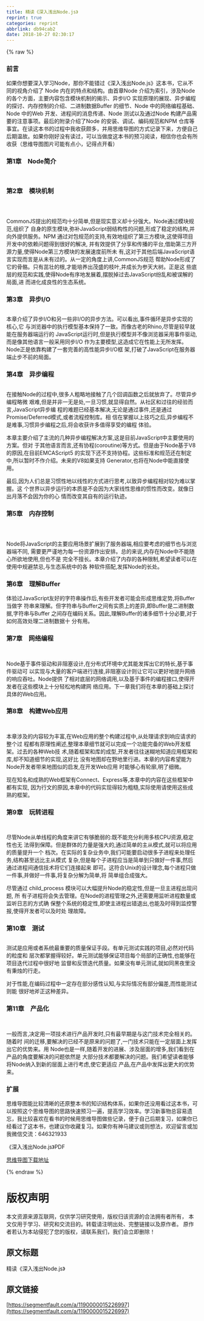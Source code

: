 ```yaml
---
title: 精读《深入浅出Node.js》
reprint: true
categories: reprint
abbrlink: db94cab2
date: 2018-10-27 02:30:17
---
```


{% raw %}
<h3 id="articleHeader0">&#x524D;&#x8A00;</h3><p>&#x5982;&#x679C;&#x4F60;&#x60F3;&#x8981;&#x6DF1;&#x5165;&#x5B66;&#x4E60;Node&#xFF0C;&#x90A3;&#x4F60;&#x4E0D;&#x80FD;&#x9519;&#x8FC7;&#x300A;&#x6DF1;&#x5165;&#x6D45;&#x51FA;Node.js&#x300B;&#x8FD9;&#x672C;&#x4E66;&#xFF0C;&#x5B83;&#x4ECE;&#x4E0D;&#x540C;&#x7684;&#x89C6;&#x89D2;&#x4ECB;&#x7ECD;&#x4E86; Node &#x5185;&#x5728;&#x7684;&#x7279;&#x70B9;&#x548C;&#x7ED3;&#x6784;&#x3002;&#x7531;&#x9996;&#x7AE0;Node &#x4ECB;&#x7ECD;&#x4E3A;&#x7D22;&#x5F15;&#xFF0C;&#x6D89;&#x53CA;Node &#x7684;&#x5404;&#x4E2A;&#x65B9;&#x9762;&#xFF0C;&#x4E3B;&#x8981;&#x5185;&#x5BB9;&#x5305;&#x542B;&#x6A21;&#x5757;&#x673A;&#x5236;&#x7684;&#x63ED;&#x793A;&#x3001;&#x5F02;&#x6B65;I/O &#x5B9E;&#x73B0;&#x539F;&#x7406;&#x7684;&#x5C55;&#x73B0;&#x3001;&#x5F02;&#x6B65;&#x7F16;&#x7A0B;&#x7684;&#x63A2;&#x8BA8;&#x3001;&#x5185;&#x5B58;&#x63A7;&#x5236;&#x7684;&#x4ECB;&#x7ECD;&#x3001;&#x4E8C;&#x8FDB;&#x5236;&#x6570;&#x636E;Buffer &#x7684;&#x7EC6;&#x8282;&#x3001;Node &#x4E2D;&#x7684;&#x7F51;&#x7EDC;&#x7F16;&#x7A0B;&#x57FA;&#x7840;&#x3001;Node &#x4E2D;&#x7684;Web &#x5F00;&#x53D1;&#x3001;&#x8FDB;&#x7A0B;&#x95F4;&#x7684;&#x6D88;&#x606F;&#x4F20;&#x9012;&#x3001;Node &#x6D4B;&#x8BD5;&#x4EE5;&#x53CA;&#x901A;&#x8FC7;Node &#x6784;&#x5EFA;&#x4EA7;&#x54C1;&#x9700;&#x8981;&#x7684;&#x6CE8;&#x610F;&#x4E8B;&#x9879;&#x3002;&#x6700;&#x540E;&#x7684;&#x9644;&#x5F55;&#x4ECB;&#x7ECD;&#x4E86;Node &#x7684;&#x5B89;&#x88C5;&#x3001;&#x8C03;&#x8BD5;&#x3001;&#x7F16;&#x7801;&#x89C4;&#x8303;&#x548C;NPM &#x4ED3;&#x5E93;&#x7B49;&#x4E8B;&#x5B9C;&#x3002;&#x5728;&#x8BFB;&#x8FD9;&#x672C;&#x4E66;&#x7684;&#x8FC7;&#x7A0B;&#x4E2D;&#x6211;&#x6536;&#x83B7;&#x9887;&#x591A;&#xFF0C;&#x5E76;&#x7528;&#x601D;&#x7EF4;&#x5BFC;&#x56FE;&#x7684;&#x65B9;&#x5F0F;&#x8BB0;&#x5F55;&#x4E0B;&#x6765;&#xFF0C;&#x65B9;&#x4FBF;&#x81EA;&#x5DF1;&#x540E;&#x671F;&#x6E29;&#x6545;&#x3002;&#x5982;&#x679C;&#x4F60;&#x521A;&#x597D;&#x6CA1;&#x6709;&#x8BFB;&#x8FC7;&#xFF0C;&#x53EF;&#x4EE5;&#x5F53;&#x505A;&#x5EA6;&#x8FD9;&#x672C;&#x4E66;&#x7684;&#x9884;&#x4E60;&#x9605;&#x8BFB;&#xFF0C;&#x76F8;&#x4FE1;&#x4F60;&#x4E5F;&#x4F1A;&#x6709;&#x6240;&#x6536;&#x83B7;&#xFF08;&#x601D;&#x7EF4;&#x5BFC;&#x56FE;&#x56FE;&#x7247;&#x53EF;&#x80FD;&#x6709;&#x70B9;&#x5C0F;&#xFF0C;&#x8BB0;&#x5F97;&#x70B9;&#x5F00;&#x770B;&#xFF09;</p><h3 id="articleHeader1">&#x7B2C;1&#x7AE0;&#x3000;Node&#x7B80;&#x4ECB;</h3><p><span class="img-wrap"><img data-src="/img/remote/1460000015227000?w=1087&amp;h=694" src="https://static.alili.tech/img/remote/1460000015227000?w=1087&amp;h=694" alt="" title="" style="cursor:pointer;display:inline"></span></p><p><span class="img-wrap"><img data-src="/img/remote/1460000015227001?w=1088&amp;h=445" src="https://static.alili.tech/img/remote/1460000015227001?w=1088&amp;h=445" alt="" title="" style="cursor:pointer;display:inline"></span></p><h3 id="articleHeader2">&#x7B2C;2&#x7AE0;&#x3000;&#x6A21;&#x5757;&#x673A;&#x5236;</h3><p><span class="img-wrap"><img data-src="/img/remote/1460000015227002?w=1180&amp;h=393" src="https://static.alili.tech/img/remote/1460000015227002?w=1180&amp;h=393" alt="" title="" style="cursor:pointer;display:inline"></span></p><p><span class="img-wrap"><img data-src="/img/remote/1460000015227003?w=1180&amp;h=734" src="https://static.alili.tech/img/remote/1460000015227003?w=1180&amp;h=734" alt="" title="" style="cursor:pointer;display:inline"></span></p><p><span class="img-wrap"><img data-src="/img/remote/1460000015227004?w=1183&amp;h=745" src="https://static.alili.tech/img/remote/1460000015227004?w=1183&amp;h=745" alt="" title="" style="cursor:pointer;display:inline"></span></p><p><span class="img-wrap"><img data-src="/img/remote/1460000015227005?w=1180&amp;h=527" src="https://static.alili.tech/img/remote/1460000015227005?w=1180&amp;h=527" alt="" title="" style="cursor:pointer;display:inline"></span><br>CommonJS&#x63D0;&#x51FA;&#x7684;&#x89C4;&#x8303;&#x5747;&#x5341;&#x5206;&#x7B80;&#x5355;,&#x4F46;&#x662F;&#x73B0;&#x5B9E;&#x610F;&#x4E49;&#x5374;&#x5341;&#x5206;&#x5F3A;&#x5927;&#x3002;Node&#x901A;&#x8FC7;&#x6A21;&#x5757;&#x89C4;&#x8303;,&#x7EC4;&#x7EC7;&#x4E86; &#x81EA;&#x8EAB;&#x7684;&#x539F;&#x751F;&#x6A21;&#x5757;,&#x5F25;&#x8865;JavaScript&#x5F31;&#x7ED3;&#x6784;&#x6027;&#x7684;&#x95EE;&#x9898;,&#x5F62;&#x6210;&#x4E86;&#x7A33;&#x5B9A;&#x7684;&#x7ED3;&#x6784;,&#x5E76;&#x5411;&#x5916;&#x63D0;&#x4F9B;&#x670D;&#x52A1;&#x3002;NPM &#x901A;&#x8FC7;&#x5BF9;&#x5305;&#x89C4;&#x8303;&#x7684;&#x652F;&#x6301;,&#x6709;&#x6548;&#x5730;&#x7EC4;&#x7EC7;&#x4E86;&#x7B2C;&#x4E09;&#x65B9;&#x6A21;&#x5757;,&#x8FD9;&#x4F7F;&#x5F97;&#x9879;&#x76EE;&#x5F00;&#x53D1;&#x4E2D;&#x7684;&#x4F9D;&#x8D56;&#x95EE;&#x9898;&#x5F97;&#x5230;&#x5F88;&#x597D;&#x7684;&#x89E3;&#x51B3;, &#x5E76;&#x6709;&#x6548;&#x63D0;&#x4F9B;&#x4E86;&#x5206;&#x4EAB;&#x548C;&#x4F20;&#x64AD;&#x7684;&#x5E73;&#x53F0;,&#x501F;&#x52A9;&#x7B2C;&#x4E09;&#x65B9;&#x5F00;&#x6E90;&#x529B;&#x91CF;,&#x4F7F;&#x5F97;Node&#x7B2C;&#x4E09;&#x65B9;&#x6A21;&#x5757;&#x7684;&#x53D1;&#x5C55;&#x901F;&#x5EA6;&#x524D;&#x6240;&#x672A; &#x6709;,&#x8FD9;&#x5BF9;&#x4E8E;&#x5176;&#x4ED6;&#x540E;&#x7AEF;JavaScript&#x8BED;&#x8A00;&#x5B9E;&#x73B0;&#x800C;&#x8A00;&#x662F;&#x4ECE;&#x672A;&#x6709;&#x8FC7;&#x7684;&#x3002;&#x4ECE;&#x4E00;&#x5B9A;&#x7684;&#x89D2;&#x5EA6;&#x4E0A;&#x8BB2;,CommonJS&#x89C4;&#x8303; &#x5E2E;&#x52A9;Node&#x5F62;&#x6210;&#x4E86;&#x5B83;&#x7684;&#x9AA8;&#x9ABC;&#x3002;&#x53EA;&#x6709;&#x8301;&#x58EE;&#x7684;&#x6839;,&#x624D;&#x80FD;&#x57F9;&#x517B;&#x51FA;&#x8302;&#x76DB;&#x7684;&#x679D;&#x53F6;,&#x5E76;&#x6210;&#x957F;&#x4E3A;&#x53C2;&#x5929;&#x5927;&#x6811;&#x3002;&#x6B63;&#x662F;&#x8FD9; &#x4E9B;&#x5E95;&#x5C42;&#x7684;&#x89C4;&#x8303;&#x548C;&#x5B9E;&#x8DF5;,&#x4F7F;&#x5F97;Node&#x6709;&#x5E8F;&#x5730;&#x53D1;&#x5C55;&#x7740;,&#x6446;&#x8131;&#x6389;&#x8FC7;&#x53BB;JavaScript&#x7EB7;&#x4E71;&#x548C;&#x88AB;&#x8BEF;&#x89E3;&#x7684;&#x5C40;&#x9762;,&#x8FDB; &#x800C;&#x8FDB;&#x5316;&#x6210;&#x826F;&#x6027;&#x7684;&#x751F;&#x6001;&#x7CFB;&#x7EDF;&#x3002;</p><h3 id="articleHeader3">&#x7B2C;3&#x7AE0;&#x3000;&#x5F02;&#x6B65;I/O</h3><p><span class="img-wrap"><img data-src="/img/remote/1460000015227006?w=1193&amp;h=658" src="https://static.alili.tech/img/remote/1460000015227006?w=1193&amp;h=658" alt="" title="" style="cursor:pointer;display:inline"></span></p><p><span class="img-wrap"><img data-src="/img/remote/1460000015227007?w=1383&amp;h=613" src="https://static.alili.tech/img/remote/1460000015227007?w=1383&amp;h=613" alt="" title="" style="cursor:pointer;display:inline"></span><br>&#x672C;&#x7AE0;&#x4ECB;&#x7ECD;&#x4E86;&#x5F02;&#x6B65;I/O&#x548C;&#x53E6;&#x4E00;&#x4E9B;&#x975E;I/O&#x7684;&#x5F02;&#x6B65;&#x65B9;&#x6CD5;&#x3002;&#x53EF;&#x4EE5;&#x770B;&#x51FA;,&#x4E8B;&#x4EF6;&#x5FAA;&#x73AF;&#x662F;&#x5F02;&#x6B65;&#x5B9E;&#x73B0;&#x7684;&#x6838;&#x5FC3;,&#x5B83; &#x4E0E;&#x6D4F;&#x89C8;&#x5668;&#x4E2D;&#x7684;&#x6267;&#x884C;&#x6A21;&#x578B;&#x57FA;&#x672C;&#x4FDD;&#x6301;&#x4E86;&#x4E00;&#x81F4;&#x3002;&#x800C;&#x50CF;&#x53E4;&#x8001;&#x7684;Rhino,&#x5C3D;&#x7BA1;&#x662F;&#x8F83;&#x65E9;&#x5C31;&#x80FD;&#x5728;&#x670D;&#x52A1;&#x5668;&#x7AEF;&#x8FD0;&#x884C;&#x7684; JavaScript&#x8FD0;&#x884C;&#x65F6;,&#x4F46;&#x662F;&#x6267;&#x884C;&#x6A21;&#x578B;&#x5E76;&#x4E0D;&#x50CF;&#x6D4F;&#x89C8;&#x5668;&#x91C7;&#x7528;&#x4E8B;&#x4EF6;&#x9A71;&#x52A8;,&#x800C;&#x662F;&#x50CF;&#x5176;&#x4ED6;&#x8BED;&#x8A00;&#x4E00;&#x822C;&#x91C7;&#x7528;&#x540C;&#x6B65;I/O &#x4F5C;&#x4E3A;&#x4E3B;&#x8981;&#x6A21;&#x578B;,&#x8FD9;&#x9020;&#x6210;&#x5B83;&#x5728;&#x6027;&#x80FD;&#x4E0A;&#x65E0;&#x6240;&#x53D1;&#x6325;&#x3002;Node&#x6B63;&#x662F;&#x4F9D;&#x9760;&#x6784;&#x5EFA;&#x4E86;&#x4E00;&#x5957;&#x5B8C;&#x5584;&#x7684;&#x9AD8;&#x6027;&#x80FD;&#x5F02;&#x6B65;I/O&#x6846; &#x67B6;,&#x6253;&#x7834;&#x4E86;JavaScript&#x5728;&#x670D;&#x52A1;&#x5668;&#x7AEF;&#x6B62;&#x6B65;&#x4E0D;&#x524D;&#x7684;&#x5C40;&#x9762;&#x3002;</p><h3 id="articleHeader4">&#x7B2C;4&#x7AE0;&#x3000;&#x5F02;&#x6B65;&#x7F16;&#x7A0B;</h3><p><span class="img-wrap"><img data-src="/img/remote/1460000015227008?w=1399&amp;h=495" src="https://static.alili.tech/img/remote/1460000015227008?w=1399&amp;h=495" alt="" title="" style="cursor:pointer;display:inline"></span></p><p><span class="img-wrap"><img data-src="/img/remote/1460000015227009?w=1406&amp;h=853" src="https://static.alili.tech/img/remote/1460000015227009?w=1406&amp;h=853" alt="" title="" style="cursor:pointer;display:inline"></span><br>&#x5728;&#x63A5;&#x89E6;Node&#x7684;&#x8FC7;&#x7A0B;&#x4E2D;,&#x5F88;&#x591A;&#x4EBA;&#x7C97;&#x7565;&#x5730;&#x63A5;&#x89E6;&#x4E86;&#x51E0;&#x4E2A;&#x56DE;&#x8C03;&#x51FD;&#x6570;&#x4E4B;&#x540E;&#x5C31;&#x653E;&#x5F03;&#x4E86;&#x3002;&#x5C3D;&#x7BA1;&#x5F02;&#x6B65;&#x7F16;&#x7A0B;&#x7565;&#x5FAE; &#x8270;&#x96BE;,&#x4F46;&#x662F;&#x5E76;&#x975E;&#x4E00;&#x65E0;&#x662F;&#x5904;,&#x4E00;&#x65E6;&#x4E60;&#x60EF;,&#x5C31;&#x663E;&#x5F97;&#x81EA;&#x7136;&#x3002;&#x4ECE;&#x793E;&#x533A;&#x548C;&#x8FC7;&#x5F80;&#x7684;&#x7ECF;&#x9A8C;&#x800C;&#x8A00;,JavaScript&#x5F02;&#x6B65;&#x7F16; &#x7A0B;&#x7684;&#x96BE;&#x9898;&#x5DF2;&#x7ECF;&#x57FA;&#x672C;&#x89E3;&#x51B3;,&#x65E0;&#x8BBA;&#x662F;&#x901A;&#x8FC7;&#x4E8B;&#x4EF6;,&#x8FD8;&#x662F;&#x901A;&#x8FC7;Promise/Deferred&#x6A21;&#x5F0F;,&#x6216;&#x8005;&#x6D41;&#x7A0B;&#x63A7;&#x5236;&#x5E93;&#x3002;&#x76F8; &#x4FE1;&#x5728;&#x638C;&#x63E1;&#x4EE5;&#x4E0A;&#x6280;&#x5DE7;&#x4E4B;&#x540E;,&#x5F02;&#x6B65;&#x7F16;&#x7A0B;&#x4E0D;&#x662F;&#x96BE;&#x4E8B;,&#x4E60;&#x60EF;&#x5F02;&#x6B65;&#x7F16;&#x7A0B;&#x4E4B;&#x540E;,&#x5C06;&#x4F1A;&#x6536;&#x83B7;&#x8BB8;&#x591A;&#x503C;&#x5F97;&#x4EAB;&#x53D7;&#x7684;&#x7F16;&#x7A0B; &#x4F53;&#x9A8C;&#x3002;</p><p>&#x672C;&#x7AE0;&#x4E3B;&#x8981;&#x4ECB;&#x7ECD;&#x4E86;&#x4E3B;&#x6D41;&#x7684;&#x51E0;&#x79CD;&#x5F02;&#x6B65;&#x7F16;&#x7A0B;&#x89E3;&#x51B3;&#x65B9;&#x6848;,&#x8FD9;&#x662F;&#x76EE;&#x524D;JavaScript&#x4E2D;&#x4E3B;&#x8981;&#x4F7F;&#x7528;&#x7684;&#x65B9;&#x6848;&#x3002;&#x4F46;&#x5BF9; &#x4E8E;&#x5176;&#x4ED6;&#x8BED;&#x8A00;&#x800C;&#x8A00;,&#x8FD8;&#x6709;&#x534F;&#x7A0B;(coroutine)&#x7B49;&#x65B9;&#x5F0F;&#x3002;&#x4F46;&#x662F;&#x7531;&#x4E8E;Node&#x57FA;&#x4E8E;V8&#x7684;&#x539F;&#x56E0;,&#x5728;&#x76EE;&#x524D;EMCAScript5 &#x7684;&#x5B9E;&#x73B0;&#x4E0B;&#x8FD8;&#x4E0D;&#x652F;&#x6301;&#x534F;&#x7A0B;&#x3002;&#x8FD9;&#x4E9B;&#x6807;&#x51C6;&#x548C;&#x89C4;&#x8303;&#x8FD8;&#x5728;&#x5236;&#x5B9A;&#x4E2D;,&#x6240;&#x4EE5;&#x6682;&#x65F6;&#x4E0D;&#x4F5C;&#x4ECB;&#x7ECD;&#x3002;&#x672A;&#x6765;&#x7684;V8&#x5982;&#x679C;&#x652F;&#x6301; Generator,&#x4E5F;&#x5C06;&#x5728;Node&#x4E2D;&#x80FD;&#x76F4;&#x63A5;&#x4F7F;&#x7528;&#x3002;</p><p>&#x6700;&#x540E;,&#x56E0;&#x4E3A;&#x4EBA;&#x4EEC;&#x603B;&#x662F;&#x4E60;&#x60EF;&#x6027;&#x5730;&#x4EE5;&#x7EBF;&#x6027;&#x7684;&#x65B9;&#x5F0F;&#x8FDB;&#x884C;&#x601D;&#x8003;,&#x4EE5;&#x81F4;&#x5F02;&#x6B65;&#x7F16;&#x7A0B;&#x76F8;&#x5BF9;&#x8F83;&#x4E3A;&#x96BE;&#x4EE5;&#x638C;&#x63E1;&#x3002;&#x8FD9; &#x4E2A;&#x4E16;&#x754C;&#x4EE5;&#x5F02;&#x6B65;&#x8FD0;&#x884C;&#x7684;&#x672C;&#x8D28;&#x662F;&#x4E0D;&#x4F1A;&#x56E0;&#x4E3A;&#x5927;&#x5BB6;&#x7EBF;&#x6027;&#x601D;&#x7EF4;&#x7684;&#x60EF;&#x6027;&#x800C;&#x6539;&#x53D8;&#x3002;&#x5C31;&#x50CF;&#x65E5;&#x51FA;&#x6708;&#x843D;&#x4E0D;&#x4F1A;&#x56E0;&#x4E3A;&#x4F60;&#x7684;&#x5FC3; &#x60C5;&#x800C;&#x6539;&#x53D8;&#x5176;&#x81EA;&#x6709;&#x7684;&#x8FD0;&#x884C;&#x8F68;&#x8FF9;&#x3002;</p><h3 id="articleHeader5">&#x7B2C;5&#x7AE0;&#x3000;&#x5185;&#x5B58;&#x63A7;&#x5236;</h3><p><span class="img-wrap"><img data-src="/img/remote/1460000015227010?w=1300&amp;h=652" src="https://static.alili.tech/img/remote/1460000015227010?w=1300&amp;h=652" alt="" title="" style="cursor:pointer;display:inline"></span></p><p><span class="img-wrap"><img data-src="/img/remote/1460000015227011?w=1299&amp;h=605" src="https://static.alili.tech/img/remote/1460000015227011?w=1299&amp;h=605" alt="" title="" style="cursor:pointer;display:inline"></span></p><p><span class="img-wrap"><img data-src="/img/remote/1460000015227012?w=1298&amp;h=432" src="https://static.alili.tech/img/remote/1460000015227012?w=1298&amp;h=432" alt="" title="" style="cursor:pointer;display:inline"></span></p><p>Node&#x5C06;JavaScript&#x7684;&#x4E3B;&#x8981;&#x5E94;&#x7528;&#x573A;&#x666F;&#x6269;&#x5C55;&#x5230;&#x4E86;&#x670D;&#x52A1;&#x5668;&#x7AEF;,&#x76F8;&#x5E94;&#x8981;&#x8003;&#x8651;&#x7684;&#x7EC6;&#x8282;&#x4E5F;&#x4E0E;&#x6D4F;&#x89C8;&#x5668;&#x7AEF;&#x4E0D;&#x540C;, &#x9700;&#x8981;&#x66F4;&#x4E25;&#x8C28;&#x5730;&#x4E3A;&#x6BCF;&#x4E00;&#x4EFD;&#x8D44;&#x6E90;&#x4F5C;&#x51FA;&#x5B89;&#x6392;&#x3002;&#x603B;&#x7684;&#x6765;&#x8BF4;,&#x5185;&#x5B58;&#x5728;Node&#x4E2D;&#x4E0D;&#x80FD;&#x968F;&#x5FC3;&#x6240;&#x6B32;&#x5730;&#x4F7F;&#x7528;,&#x4F46;&#x4E5F;&#x4E0D;&#x662F; &#x5B8C;&#x5168;&#x4E0D;&#x64C5;&#x957F;&#x3002;&#x672C;&#x7AE0;&#x4ECB;&#x7ECD;&#x4E86;&#x5185;&#x5B58;&#x7684;&#x5404;&#x79CD;&#x9650;&#x5236;,&#x5E0C;&#x671B;&#x8BFB;&#x8005;&#x53EF;&#x4EE5;&#x5728;&#x4F7F;&#x7528;&#x4E2D;&#x89C4;&#x907F;&#x7981;&#x5FCC;,&#x4E0E;&#x751F;&#x6001;&#x7CFB;&#x7EDF;&#x4E2D;&#x7684;&#x5404; &#x79CD;&#x8F6F;&#x4EF6;&#x642D;&#x914D;,&#x53D1;&#x6325;Node&#x7684;&#x957F;&#x5904;&#x3002;</p><h3 id="articleHeader6">&#x7B2C;6&#x7AE0;&#x3000;&#x7406;&#x89E3;Buffer</h3><p><span class="img-wrap"><img data-src="/img/remote/1460000015227013?w=1533&amp;h=851" src="https://static.alili.tech/img/remote/1460000015227013?w=1533&amp;h=851" alt="" title="" style="cursor:pointer;display:inline"></span><br>&#x4F53;&#x9A8C;&#x8FC7;JavaScript&#x53CB;&#x597D;&#x7684;&#x5B57;&#x7B26;&#x4E32;&#x64CD;&#x4F5C;&#x540E;,&#x6709;&#x4E9B;&#x5F00;&#x53D1;&#x8005;&#x53EF;&#x80FD;&#x4F1A;&#x5F62;&#x6210;&#x601D;&#x7EF4;&#x5B9A;&#x52BF;,&#x5C06;Buffer&#x5F53;&#x505A;&#x5B57; &#x7B26;&#x4E32;&#x6765;&#x7406;&#x89E3;&#x3002;&#x4F46;&#x5B57;&#x7B26;&#x4E32;&#x4E0E;Buffer&#x4E4B;&#x95F4;&#x6709;&#x5B9E;&#x8D28;&#x4E0A;&#x7684;&#x5DEE;&#x5F02;,&#x5373;Buffer&#x662F;&#x4E8C;&#x8FDB;&#x5236;&#x6570;&#x636E;,&#x5B57;&#x7B26;&#x4E32;&#x4E0E;Buffer &#x4E4B;&#x95F4;&#x5B58;&#x5728;&#x7F16;&#x7801;&#x5173;&#x7CFB;&#x3002;&#x56E0;&#x6B64;,&#x7406;&#x89E3;Buffer&#x7684;&#x8BF8;&#x591A;&#x7EC6;&#x8282;&#x5341;&#x5206;&#x5FC5;&#x8981;,&#x5BF9;&#x4E8E;&#x5982;&#x4F55;&#x9AD8;&#x6548;&#x5904;&#x7406;&#x4E8C;&#x8FDB;&#x5236;&#x6570;&#x636E;&#x5341; &#x5206;&#x6709;&#x7528;&#x3002;</p><h3 id="articleHeader7">&#x7B2C;7&#x7AE0;&#x3000;&#x7F51;&#x7EDC;&#x7F16;&#x7A0B;</h3><p><span class="img-wrap"><img data-src="/img/remote/1460000015227014?w=1359&amp;h=666" src="https://static.alili.tech/img/remote/1460000015227014?w=1359&amp;h=666" alt="" title="" style="cursor:pointer"></span></p><p><span class="img-wrap"><img data-src="/img/remote/1460000015227015?w=1358&amp;h=637" src="https://static.alili.tech/img/remote/1460000015227015?w=1358&amp;h=637" alt="" title="" style="cursor:pointer"></span></p><p><span class="img-wrap"><img data-src="/img/remote/1460000015227016?w=1361&amp;h=540" src="https://static.alili.tech/img/remote/1460000015227016?w=1361&amp;h=540" alt="" title="" style="cursor:pointer"></span><br>Node&#x57FA;&#x4E8E;&#x4E8B;&#x4EF6;&#x9A71;&#x52A8;&#x548C;&#x975E;&#x963B;&#x585E;&#x8BBE;&#x8BA1;,&#x5728;&#x5206;&#x5E03;&#x5F0F;&#x73AF;&#x5883;&#x4E2D;&#x5C24;&#x5176;&#x80FD;&#x53D1;&#x6325;&#x51FA;&#x5B83;&#x7684;&#x7279;&#x957F;,&#x57FA;&#x4E8E;&#x4E8B;&#x4EF6;&#x9A71;&#x52A8;&#x53EF; &#x4EE5;&#x5B9E;&#x73B0;&#x4E0E;&#x5927;&#x91CF;&#x7684;&#x5BA2;&#x6237;&#x7AEF;&#x8FDB;&#x884C;&#x8FDE;&#x63A5;,&#x975E;&#x963B;&#x585E;&#x8BBE;&#x8BA1;&#x5219;&#x8BA9;&#x5B83;&#x53EF;&#x4EE5;&#x66F4;&#x597D;&#x5730;&#x63D0;&#x5347;&#x7F51;&#x7EDC;&#x7684;&#x54CD;&#x5E94;&#x541E;&#x5410;&#x3002;Node&#x63D0;&#x4F9B; &#x4E86;&#x76F8;&#x5BF9;&#x5E95;&#x5C42;&#x7684;&#x7F51;&#x7EDC;&#x8C03;&#x7528;,&#x4EE5;&#x53CA;&#x57FA;&#x4E8E;&#x4E8B;&#x4EF6;&#x7684;&#x7F16;&#x7A0B;&#x63A5;&#x53E3;,&#x4F7F;&#x5F97;&#x5F00;&#x53D1;&#x8005;&#x5728;&#x8FD9;&#x4E9B;&#x6A21;&#x5757;&#x4E0A;&#x5341;&#x5206;&#x8F7B;&#x677E;&#x5730;&#x6784;&#x5EFA;&#x7F51; &#x7EDC;&#x5E94;&#x7528;&#x3002;&#x4E0B;&#x4E00;&#x7AE0;&#x6211;&#x4EEC;&#x5C06;&#x5728;&#x672C;&#x7AE0;&#x7684;&#x57FA;&#x7840;&#x4E0A;&#x63A2;&#x8BA8;&#x5177;&#x4F53;&#x7684;Web&#x5E94;&#x7528;&#x3002;</p><h3 id="articleHeader8">&#x7B2C;8&#x7AE0;&#x3000;&#x6784;&#x5EFA;Web&#x5E94;&#x7528;</h3><p><span class="img-wrap"><img data-src="/img/remote/1460000015227017?w=1369&amp;h=888" src="https://static.alili.tech/img/remote/1460000015227017?w=1369&amp;h=888" alt="" title="" style="cursor:pointer;display:inline"></span></p><p><span class="img-wrap"><img data-src="/img/remote/1460000015227018?w=1398&amp;h=795" src="https://static.alili.tech/img/remote/1460000015227018?w=1398&amp;h=795" alt="" title="" style="cursor:pointer;display:inline"></span></p><p><span class="img-wrap"><img data-src="/img/remote/1460000015227019?w=1181&amp;h=743" src="https://static.alili.tech/img/remote/1460000015227019?w=1181&amp;h=743" alt="" title="" style="cursor:pointer;display:inline"></span><br>&#x672C;&#x7AE0;&#x6D89;&#x53CA;&#x7684;&#x5185;&#x5BB9;&#x8F83;&#x4E3A;&#x4E30;&#x5BCC;,&#x5728;Web&#x5E94;&#x7528;&#x7684;&#x6574;&#x4E2A;&#x6784;&#x5EFA;&#x8FC7;&#x7A0B;&#x4E2D;,&#x4ECE;&#x5904;&#x7406;&#x8BF7;&#x6C42;&#x5230;&#x54CD;&#x5E94;&#x8BF7;&#x6C42;&#x7684;&#x6574;&#x4E2A;&#x8FC7; &#x7A0B;&#x90FD;&#x6709;&#x539F;&#x7406;&#x6027;&#x9610;&#x8FF0;,&#x6574;&#x7406;&#x672C;&#x7AE0;&#x7EC6;&#x8282;&#x5C31;&#x53EF;&#x4EE5;&#x5B8C;&#x6210;&#x4E00;&#x4E2A;&#x529F;&#x80FD;&#x5B8C;&#x5907;&#x7684;Web&#x5F00;&#x53D1;&#x6846;&#x67B6;&#x3002;&#x8FC7;&#x53BB;&#x7684;&#x5404;&#x79CD;Web&#x6280; &#x672F;,&#x968F;&#x7740;&#x6846;&#x67B6;&#x548C;&#x5E93;&#x7684;&#x6210;&#x578B;,&#x5F00;&#x53D1;&#x8005;&#x5F80;&#x5F80;&#x8FF7;&#x7CCA;&#x5730;&#x77E5;&#x9053;&#x5E94;&#x7528;&#x6846;&#x67B6;&#x548C;&#x5E93;,&#x5374;&#x4E0D;&#x77E5;&#x9053;&#x7EC6;&#x8282;&#x7684;&#x5B9E;&#x73B0;,&#x8FD9;&#x597D;&#x6BD4; &#x6CA1;&#x6709;&#x5730;&#x56FE;&#x5374;&#x5728;&#x91CE;&#x5730;&#x91CC;&#x884C;&#x8FDB;&#x3002;&#x672C;&#x7AE0;&#x7684;&#x5185;&#x5BB9;&#x5E0C;&#x671B;&#x80FD;&#x4E3A;Node&#x5F00;&#x53D1;&#x8005;&#x5E26;&#x6765;&#x5730;&#x56FE;&#x4F3C;&#x7684;&#x542F;&#x53D1;,&#x5728;&#x5F00;&#x53D1;Web&#x5E94;&#x7528; &#x65F6;&#x80FD;&#x591F;&#x5FC3;&#x6709;&#x8F6E;&#x5ED3;,&#x660E;&#x4E86;&#x7EC6;&#x5FAE;&#x3002;</p><p>&#x73B0;&#x5728;&#x77E5;&#x540D;&#x548C;&#x6210;&#x719F;&#x7684;Web&#x6846;&#x67B6;&#x6709;Connect&#x3001;Express&#x7B49;,&#x672C;&#x7AE0;&#x4E2D;&#x7684;&#x5185;&#x5BB9;&#x5728;&#x8FD9;&#x4E9B;&#x6846;&#x67B6;&#x4E2D;&#x90FD;&#x6709;&#x5B9E;&#x73B0;, &#x56E0;&#x4E3A;&#x884C;&#x6587;&#x7684;&#x539F;&#x56E0;,&#x672C;&#x7AE0;&#x4E2D;&#x7684;&#x4EE3;&#x7801;&#x5B9E;&#x73B0;&#x5F97;&#x8F83;&#x4E3A;&#x7C97;&#x7CD9;,&#x5B9E;&#x9645;&#x4F7F;&#x7528;&#x8BF7;&#x4F7F;&#x7528;&#x8FD9;&#x4E9B;&#x6210;&#x719F;&#x7684;&#x6846;&#x67B6;&#x3002;</p><h3 id="articleHeader9">&#x7B2C;9&#x7AE0;&#x3000;&#x73A9;&#x8F6C;&#x8FDB;&#x7A0B;</h3><p><span class="img-wrap"><img data-src="/img/remote/1460000015227020?w=1303&amp;h=512" src="https://static.alili.tech/img/remote/1460000015227020?w=1303&amp;h=512" alt="" title="" style="cursor:pointer;display:inline"></span></p><p><span class="img-wrap"><img data-src="/img/remote/1460000015227021?w=1235&amp;h=703" src="https://static.alili.tech/img/remote/1460000015227021?w=1235&amp;h=703" alt="" title="" style="cursor:pointer;display:inline"></span></p><p>&#x5C3D;&#x7BA1;Node&#x4ECE;&#x5355;&#x7EBF;&#x7A0B;&#x7684;&#x89D2;&#x5EA6;&#x6765;&#x8BB2;&#x5B83;&#x6709;&#x591F;&#x8106;&#x5F31;&#x7684;:&#x65E2;&#x4E0D;&#x80FD;&#x5145;&#x5206;&#x5229;&#x7528;&#x591A;&#x6838;CPU&#x8D44;&#x6E90;,&#x7A33;&#x5B9A;&#x6027;&#x4E5F;&#x65E0; &#x6CD5;&#x5F97;&#x5230;&#x4FDD;&#x969C;&#x3002;&#x4F46;&#x662F;&#x7FA4;&#x4F53;&#x7684;&#x529B;&#x91CF;&#x662F;&#x5F3A;&#x5927;&#x7684;,&#x901A;&#x8FC7;&#x7B80;&#x5355;&#x7684;&#x4E3B;&#x4ECE;&#x6A21;&#x5F0F;,&#x5C31;&#x53EF;&#x4EE5;&#x5C06;&#x5E94;&#x7528;&#x7684;&#x8D28;&#x91CF;&#x63D0;&#x5347;&#x4E00;&#x4E2A; &#x6863;&#x6B21;&#x3002;&#x5728;&#x5B9E;&#x9645;&#x7684;&#x590D;&#x6742;&#x4E1A;&#x52A1;&#x4E2D;,&#x6211;&#x4EEC;&#x53EF;&#x80FD;&#x8981;&#x542F;&#x52A8;&#x5F88;&#x591A;&#x5B50;&#x8FDB;&#x7A0B;&#x6765;&#x5904;&#x7406;&#x4EFB;&#x52A1;,&#x7ED3;&#x6784;&#x751A;&#x81F3;&#x8FDC;&#x6BD4;&#x4E3B;&#x4ECE;&#x6A21;&#x5F0F; &#x590D;&#x6742;,&#x4F46;&#x662F;&#x6BCF;&#x4E2A;&#x5B50;&#x8FDB;&#x7A0B;&#x5E94;&#x5F53;&#x662F;&#x7B80;&#x5355;&#x5230;&#x53EA;&#x505A;&#x597D;&#x4E00;&#x4EF6;&#x4E8B;,&#x7136;&#x540E;&#x901A;&#x8FC7;&#x8FDB;&#x7A0B;&#x95F4;&#x901A;&#x4FE1;&#x6280;&#x672F;&#x5C06;&#x5B83;&#x4EEC;&#x8FDE;&#x63A5;&#x8D77;&#x6765; &#x5373;&#x53EF;&#x3002;&#x8FD9;&#x7B26;&#x5408;Unix&#x7684;&#x8BBE;&#x8BA1;&#x7406;&#x5FF5;,&#x6BCF;&#x4E2A;&#x8FDB;&#x7A0B;&#x53EA;&#x505A;&#x4E00;&#x4EF6;&#x4E8B;,&#x5E76;&#x505A;&#x597D;&#x4E00;&#x4EF6;&#x4E8B;,&#x5C06;&#x590D;&#x6742;&#x5206;&#x89E3;&#x4E3A;&#x7B80;&#x5355;,&#x5C06; &#x7B80;&#x5355;&#x7EC4;&#x5408;&#x6210;&#x5F3A;&#x5927;&#x3002;</p><p>&#x5C3D;&#x7BA1;&#x901A;&#x8FC7; child_process &#x6A21;&#x5757;&#x53EF;&#x4EE5;&#x5927;&#x5E45;&#x63D0;&#x5347;Node&#x7684;&#x7A33;&#x5B9A;&#x6027;,&#x4F46;&#x662F;&#x4E00;&#x65E6;&#x4E3B;&#x8FDB;&#x7A0B;&#x51FA;&#x73B0;&#x95EE;&#x9898;, &#x6240; &#x6709;&#x5B50;&#x8FDB;&#x7A0B;&#x5C06;&#x4F1A;&#x5931;&#x53BB;&#x7BA1;&#x7406;&#x3002;&#x5728;Node&#x7684;&#x8FDB;&#x7A0B;&#x7BA1;&#x7406;&#x4E4B;&#x5916;,&#x8FD8;&#x9700;&#x8981;&#x7528;&#x76D1;&#x542C;&#x8FDB;&#x7A0B;&#x6570;&#x91CF;&#x6216;&#x76D1;&#x542C;&#x65E5;&#x5FD7;&#x7684;&#x65B9;&#x5F0F;&#x786E; &#x4FDD;&#x6574;&#x4E2A;&#x7CFB;&#x7EDF;&#x7684;&#x7A33;&#x5B9A;&#x6027;,&#x5373;&#x4F7F;&#x4E3B;&#x8FDB;&#x7A0B;&#x51FA;&#x9519;&#x9000;&#x51FA;,&#x4E5F;&#x80FD;&#x53CA;&#x65F6;&#x5F97;&#x5230;&#x76D1;&#x63A7;&#x8B66;&#x62A5;,&#x4F7F;&#x5F97;&#x5F00;&#x53D1;&#x8005;&#x53EF;&#x4EE5;&#x53CA;&#x65F6;&#x5904; &#x7406;&#x6545;&#x969C;&#x3002;</p><h3 id="articleHeader10">&#x7B2C;10&#x7AE0;&#x3000;&#x6D4B;&#x8BD5;</h3><p><span class="img-wrap"><img data-src="/img/remote/1460000015227022?w=1067&amp;h=809" src="https://static.alili.tech/img/remote/1460000015227022?w=1067&amp;h=809" alt="" title="" style="cursor:pointer;display:inline"></span></p><p>&#x6D4B;&#x8BD5;&#x662F;&#x5E94;&#x7528;&#x6216;&#x8005;&#x7CFB;&#x7EDF;&#x6700;&#x91CD;&#x8981;&#x7684;&#x8D28;&#x91CF;&#x4FDD;&#x8BC1;&#x624B;&#x6BB5;&#x3002;&#x6709;&#x5355;&#x5143;&#x6D4B;&#x8BD5;&#x5B9E;&#x8DF5;&#x7684;&#x9879;&#x76EE;,&#x5FC5;&#x7136;&#x5BF9;&#x4EE3;&#x7801;&#x7684;&#x7C92;&#x5EA6;&#x548C; &#x5C42;&#x6B21;&#x90FD;&#x638C;&#x63E1;&#x5F97;&#x8F83;&#x597D;&#x3002;&#x5355;&#x5143;&#x6D4B;&#x8BD5;&#x80FD;&#x591F;&#x4FDD;&#x8BC1;&#x9879;&#x76EE;&#x6BCF;&#x4E2A;&#x5C40;&#x90E8;&#x7684;&#x6B63;&#x786E;&#x6027;,&#x4E5F;&#x80FD;&#x591F;&#x5728;&#x9879;&#x76EE;&#x8FED;&#x4EE3;&#x8FC7;&#x7A0B;&#x4E2D;&#x5F88;&#x597D;&#x5730; &#x76D1;&#x7763;&#x548C;&#x53CD;&#x9988;&#x8FED;&#x4EE3;&#x8D28;&#x91CF;&#x3002;&#x5982;&#x679C;&#x6CA1;&#x6709;&#x5355;&#x5143;&#x6D4B;&#x8BD5;,&#x5C31;&#x5982;&#x540C;&#x9ED1;&#x591C;&#x91CC;&#x6CA1;&#x6709;&#x79C9;&#x70DB;&#x7684;&#x884C;&#x8D70;&#x3002;</p><p>&#x5BF9;&#x4E8E;&#x6027;&#x80FD;,&#x5728;&#x7F16;&#x7801;&#x8FC7;&#x7A0B;&#x4E2D;&#x4E00;&#x5B9A;&#x5B58;&#x5728;&#x90E8;&#x5206;&#x611F;&#x6027;&#x8BA4;&#x77E5;,&#x4E0E;&#x5B9E;&#x9645;&#x60C5;&#x51B5;&#x6709;&#x90E8;&#x5206;&#x504F;&#x5DEE;,&#x800C;&#x6027;&#x80FD;&#x6D4B;&#x8BD5;&#x5219;&#x80FD; &#x5F88;&#x597D;&#x5730;&#x65A7;&#x6B63;&#x8FD9;&#x79CD;&#x5DEE;&#x5F02;&#x3002;</p><h3 id="articleHeader11">&#x7B2C;11&#x7AE0;&#x3000;&#x4EA7;&#x54C1;&#x5316;</h3><p><span class="img-wrap"><img data-src="/img/remote/1460000015227023?w=1401&amp;h=841" src="https://static.alili.tech/img/remote/1460000015227023?w=1401&amp;h=841" alt="" title="" style="cursor:pointer;display:inline"></span></p><p><span class="img-wrap"><img data-src="/img/remote/1460000015227024?w=1300&amp;h=863" src="https://static.alili.tech/img/remote/1460000015227024?w=1300&amp;h=863" alt="" title="" style="cursor:pointer;display:inline"></span></p><p><span class="img-wrap"><img data-src="/img/remote/1460000015227025?w=1309&amp;h=234" src="https://static.alili.tech/img/remote/1460000015227025?w=1309&amp;h=234" alt="" title="" style="cursor:pointer"></span><br>&#x4E00;&#x822C;&#x800C;&#x8A00;,&#x51B3;&#x5B9A;&#x7528;&#x4E00;&#x9879;&#x6280;&#x672F;&#x8FDB;&#x884C;&#x4EA7;&#x54C1;&#x5F00;&#x53D1;&#x65F6;,&#x53EA;&#x6709;&#x6700;&#x65E9;&#x671F;&#x662F;&#x4E0E;&#x8FD9;&#x95E8;&#x6280;&#x672F;&#x5B8C;&#x5168;&#x76F8;&#x5173;&#x7684;&#x3002;&#x968F;&#x7740;&#x65F6; &#x95F4;&#x7684;&#x8FC1;&#x79FB;,&#x8981;&#x89E3;&#x51B3;&#x7684;&#x5DF2;&#x7ECF;&#x4E0D;&#x662F;&#x539F;&#x6765;&#x7684;&#x95EE;&#x9898;&#x4E86;,&#x4E00;&#x95E8;&#x6280;&#x672F;&#x53EA;&#x80FD;&#x5728;&#x4E00;&#x5B9A;&#x5C42;&#x9762;&#x4E0A;&#x53D1;&#x6325;&#x51FA;&#x5B83;&#x7684;&#x4F18;&#x52BF;&#x6765;&#x3002;&#x7528; Node&#x4E5F;&#x662F;&#x4E00;&#x6837;,&#x968F;&#x7740;&#x5F00;&#x53D1;&#x7684;&#x8FDB;&#x5C55;&#x3001;&#x6D89;&#x53CA;&#x5C42;&#x9762;&#x7684;&#x589E;&#x591A;,&#x6211;&#x4EEC;&#x770B;&#x5230;&#x5728;&#x4EA7;&#x54C1;&#x7684;&#x89D2;&#x5EA6;&#x8981;&#x89E3;&#x51B3;&#x7684;&#x95EE;&#x9898;&#x4F9D;&#x7136;&#x662F; &#x5927;&#x90E8;&#x5206;&#x6280;&#x672F;&#x90FD;&#x8981;&#x89E3;&#x51B3;&#x7684;&#x95EE;&#x9898;&#x3002;&#x6211;&#x4EEC;&#x5E0C;&#x671B;&#x8BFB;&#x8005;&#x80FD;&#x591F;&#x5C06;Node&#x7EB3;&#x5165;&#x5230;&#x65B0;&#x7684;&#x5C42;&#x9762;&#x4E0A;&#x8FDB;&#x884C;&#x8003;&#x8651;,&#x4F7F;&#x5B83;&#x66F4;&#x9002;&#x5E94; &#x4EA7;&#x54C1;,&#x5728;&#x4EA7;&#x54C1;&#x4E2D;&#x53D1;&#x6325;&#x51FA;&#x66F4;&#x5927;&#x7684;&#x4F18;&#x52BF;&#x6765;&#x3002;</p><h3 id="articleHeader12">&#x6269;&#x5C55;</h3><p>&#x601D;&#x7EF4;&#x5BFC;&#x56FE;&#x80FD;&#x6BD4;&#x8F83;&#x6E05;&#x6670;&#x7684;&#x8FD8;&#x539F;&#x6574;&#x672C;&#x4E66;&#x7684;&#x77E5;&#x8BC6;&#x7ED3;&#x6784;&#x4F53;&#x7CFB;&#xFF0C;&#x5982;&#x679C;&#x4F60;&#x8FD8;&#x6CA1;&#x7528;&#x770B;&#x8FC7;&#x8FD9;&#x672C;&#x4E66;&#xFF0C;&#x53EF;&#x4EE5;&#x6309;&#x7167;&#x8FD9;&#x4E2A;&#x601D;&#x7EF4;&#x5BFC;&#x56FE;&#x7684;&#x601D;&#x8DEF;&#x5FEB;&#x901F;&#x9884;&#x4E60;&#x4E00;&#x904D;&#xFF0C;&#x63D0;&#x9AD8;&#x5B66;&#x4E60;&#x6548;&#x7387;&#x3002;&#x5B66;&#x4E60;&#x65B0;&#x4E8B;&#x7269;&#x603B;&#x5BB9;&#x6613;&#x9057;&#x5FD8;&#xFF0C;&#x6211;&#x6BD4;&#x8F83;&#x559C;&#x6B22;&#x5728;&#x770B;&#x4E66;&#x7684;&#x65F6;&#x5019;&#x7528;&#x601D;&#x7EF4;&#x5BFC;&#x56FE;&#x505A;&#x4E9B;&#x8BB0;&#x5F55;&#xFF0C;&#x4FBF;&#x4E8E;&#x81EA;&#x5DF1;&#x540E;&#x671F;&#x590D;&#x4E60;&#xFF0C;&#x5982;&#x679C;&#x4F60;&#x5DF2;&#x7ECF;&#x770B;&#x8FC7;&#x4E86;&#x8FD9;&#x672C;&#x4E66;&#xFF0C;&#x4E5F;&#x5EFA;&#x8BAE;&#x4F60;&#x6536;&#x85CF;&#x590D;&#x4E60;&#x3002;&#x5982;&#x679C;&#x4F60;&#x6709;&#x795E;&#x9A6C;&#x5EFA;&#x8BAE;&#x6216;&#x5219;&#x60F3;&#x6CD5;&#xFF0C;&#x6B22;&#x8FCE;&#x7559;&#x8A00;&#x6216;&#x52A0;&#x6211;&#x5FAE;&#x4FE1;&#x4EA4;&#x6D41;&#xFF1A;646321933</p><p><a>&#x300A;&#x6DF1;&#x5165;&#x6D45;&#x51FA;Node.js&#x300B;PDF</a></p><p><a href="https://github.com/bailinlin/Awsome-Front-End-Xmind" rel="nofollow noreferrer" target="_blank">&#x601D;&#x7EF4;&#x5BFC;&#x56FE;&#x4E0B;&#x8F7D;&#x5730;&#x5740;</a></p>
{% endraw %}

# 版权声明
本文资源来源互联网，仅供学习研究使用，版权归该资源的合法拥有者所有，
本文仅用于学习、研究和交流目的。转载请注明出处、完整链接以及原作者。
原作者若认为本站侵犯了您的版权，请联系我们，我们会立即删除！

## 原文标题
精读《深入浅出Node.js》

## 原文链接
[https://segmentfault.com/a/1190000015226997](https://segmentfault.com/a/1190000015226997)


